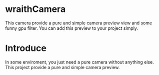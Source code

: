 # wraithCamera
This camera provide a pure and simple camera preview view and some funny gpu filter. You can add this preview to your project simply.

# Introduce
In some enviroment, you just need a pure camera without anything else. This project provide a pure and simple camera preview.

